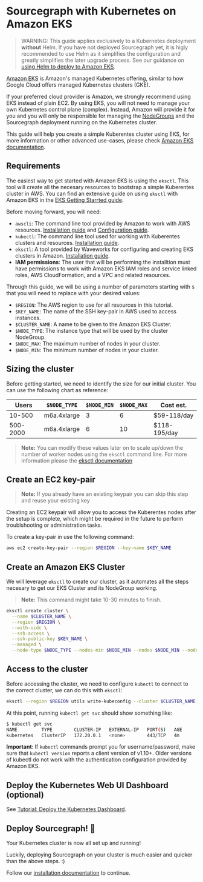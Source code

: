 # Sourcegraph with Kubernetes on Amazon EKS

> WARNING: This guide applies exclusively to a Kubernetes deployment **without** Helm.
> If you have not deployed Sourcegraph yet, it is higly recommended to use Helm as it simplifies the configuration and greatly simplifies the later upgrade process. See our guidance on [using Helm to deploy to Amazon EKS](helm.md#configure-sourcegraph-on-elastic-kubernetes-service-eks).

[Amazon EKS](https://aws.amazon.com/eks/) is Amazon's managed Kubernetes offering, similar to how Google Cloud offers managed Kubernetes clusters (GKE).

If your preferred cloud provider is Amazon, we strongly recommend using EKS instead of plain EC2. By using EKS, you will not need to manage your own Kubernetes control plane (complex). Instead, Amazon will provide it for you and you will only be responsible for managing the [NodeGroups](https://docs.aws.amazon.com/eks/latest/userguide/managed-node-groups.html) and the Sourcegraph deployment running on the Kubernetes cluster.

This guide will help you create a simple Kuberentes cluster using EKS, for more information or other advanced use-cases, please check [Amazon EKS documentation](https://docs.aws.amazon.com/eks/latest/userguide/getting-started.html).

## Requirements

The easiest way to get started with Amazon EKS is using the `eksctl`. This tool will create all the necesary resources to bootstrap a simple Kuberentes cluster in AWS.
You can find an extensive guide on using `eksctl` with Amazon EKS in the [EKS Getting Starrted guide](https://docs.aws.amazon.com/eks/latest/userguide/getting-started-eksctl.html).

Before moving forward, you will need:

- `awscli`: The command line tool provided by Amazon to work with AWS resources. [Installation guide](https://docs.aws.amazon.com/cli/latest/userguide/install-cliv2.html) and [Configuration guide](https://docs.aws.amazon.com/cli/latest/userguide/cli-configure-quickstart.html#cli-configure-quickstart-config).
- `kubectl`: The command line tool used for working with Kuberentes clusters and resources. [Installation guide](https://kubernetes.io/docs/tasks/tools/).
- `eksctl`: A tool provided by Waveworks for configuring and creating EKS clusters in Amazon. [Installation guide](https://eksctl.io/introduction/#installation).
- **IAM permissions**: The user that will be performing the installtion must have permissions to work with Amazon EKS IAM roles and service linked roles, AWS CloudFormation, and a VPC and related resources.

Through this guide, we will be using a number of parameters starting with `$` that you will need to replace with your desired values:

- `$REGION`: The AWS region to use for all resources in this tutorial.
- `$KEY_NAME`: The name of the SSH key-pair in AWS used to access instances.
- `$CLUSTER_NAME`: A name to be given to the Amazon EKS Cluster.
- `$NODE_TYPE`: The instance type that will be used by the cluster NodeGroup.
- `$NODE_MAX`: The maximum number of nodes in your cluster.
- `$NODE_MIN`: The minimum number of nodes in your cluster.

## Sizing the cluster

Before getting started, we need to identify the size for our initial cluster. You can use the following chart as reference:

| Users    | `$NODE_TYPE`  | `$NODE_MIN` | `$NODE_MAX` | Cost est.    |
| -------- | ------------- | ----------- | ----------- | ------------ |
| 10-500   | m6a.4xlarge   | 3           | 6           | $59-118/day  |
| 500-2000 | m6a.4xlarge   | 6           | 10          | $118-195/day |

> **Note:** You can modify these values later on to scale up/down the number of worker nodes using the `eksctl` command line. For more information please the [eksctl documentation](https://eksctl.io/)

## Create an EC2 key-pair

> **Note:** If you already have an existing keypair you can skip this step and reuse your existing key

Creating an EC2 keypair will allow you to access the Kuberentes nodes after the setup is complete, which might be required in the future to perform troublshooting or administration tasks.

To create a key-pair in use the following command:

```bash
aws ec2 create-key-pair --region $REGION --key-name $KEY_NAME
```

## Create an Amazon EKS Cluster

We will leverage `eksctl` to create our cluster, as it automates all the steps necesary to get our EKS Cluster and its NodeGroup working.

> **Note:** This command might take 10-30 minutes to finish.

```bash
eksctl create cluster \
  --name $CLUSTER_NAME \
  --region $REGION \
  --with-oidc \
  --ssh-access \
  --ssh-public-key $KEY_NAME \
  --managed \
  --node-type $NODE_TYPE --nodes-min $NODE_MIN --nodes $NODE_MIN --nodes-max $NODE_MAX
```

## Access to the cluster

Before accessing the cluster, we need to configure `kubectl` to connect to the correct cluster, we can do this with `eksctl`:

```bash
eksctl --region $REGION utils write-kubeconfig --cluster $CLUSTER_NAME
```

At this point, running `kubectl get svc` should show something like:

```bash
$ kubectl get svc
NAME         TYPE        CLUSTER-IP   EXTERNAL-IP   PORT(S)   AGE
kubernetes   ClusterIP   172.20.0.1   <none>        443/TCP   4m
```

**Important**: If `kubectl` commands prompt you for username/password, make sure that `kubectl version` reports a client version of v1.10+. Older versions of kubectl do not work with the authentication configuration provided by Amazon EKS.

## Deploy the Kubernetes Web UI Dashboard (optional)

See [Tutorial: Deploy the Kubernetes Dashboard](https://docs.aws.amazon.com/eks/latest/userguide/dashboard-tutorial.html).

## Deploy Sourcegraph! 🎉

Your Kubernetes cluster is now all set up and running!

Luckily, deploying Sourcegraph on your cluster is much easier and quicker than the above steps. :)

Follow our [installation documentation](index.md) to continue.
